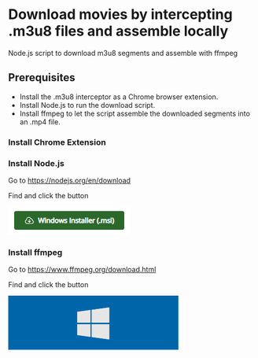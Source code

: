 # Download movies by intercepting .m3u8 files and assemble locally
Node.js script to download m3u8 segments and assemble with ffmpeg

## Prerequisites

* Install the .m3u8 interceptor as a Chrome browser extension.
* Install Node.js to run the download script.
* Install ffmpeg to let the script assemble the downloaded segments into an .mp4 file.

### Install Chrome Extension


### Install Node.js

Go to https://nodejs.org/en/download

Find and click the button

![node-install](node-installer.png)

### Install ffmpeg

Go to https://www.ffmpeg.org/download.html

Find and click the button 

![ffmpeg-install](ffmpeg-installer.png)
